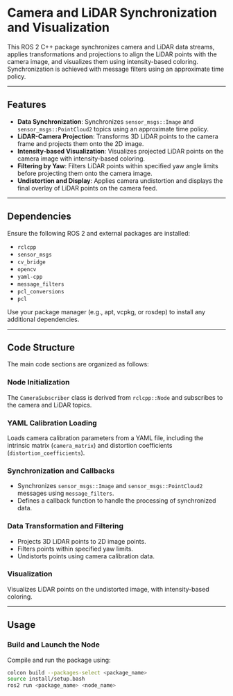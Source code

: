 # Camera and LiDAR Synchronization and Visualization

This ROS 2 C++ package synchronizes camera and LiDAR data streams, applies transformations and projections to align the LiDAR points with the camera image, and visualizes them using intensity-based coloring. Synchronization is achieved with message filters using an approximate time policy.

---

## Features

- **Data Synchronization**: Synchronizes `sensor_msgs::Image` and `sensor_msgs::PointCloud2` topics using an approximate time policy.
- **LiDAR-Camera Projection**: Transforms 3D LiDAR points to the camera frame and projects them onto the 2D image.
- **Intensity-based Visualization**: Visualizes projected LiDAR points on the camera image with intensity-based coloring.
- **Filtering by Yaw**: Filters LiDAR points within specified yaw angle limits before projecting them onto the camera image.
- **Undistortion and Display**: Applies camera undistortion and displays the final overlay of LiDAR points on the camera feed.

---

## Dependencies

Ensure the following ROS 2 and external packages are installed:

- `rclcpp`
- `sensor_msgs`
- `cv_bridge`
- `opencv`
- `yaml-cpp`
- `message_filters`
- `pcl_conversions`
- `pcl`

Use your package manager (e.g., apt, vcpkg, or rosdep) to install any additional dependencies.

---

## Code Structure

The main code sections are organized as follows:

### Node Initialization

The `CameraSubscriber` class is derived from `rclcpp::Node` and subscribes to the camera and LiDAR topics.

### YAML Calibration Loading

Loads camera calibration parameters from a YAML file, including the intrinsic matrix (`camera_matrix`) and distortion coefficients (`distortion_coefficients`).

### Synchronization and Callbacks

- Synchronizes `sensor_msgs::Image` and `sensor_msgs::PointCloud2` messages using `message_filters`.
- Defines a callback function to handle the processing of synchronized data.

### Data Transformation and Filtering

- Projects 3D LiDAR points to 2D image points.
- Filters points within specified yaw limits.
- Undistorts points using camera calibration data.

### Visualization

Visualizes LiDAR points on the undistorted image, with intensity-based coloring.

---

## Usage

### Build and Launch the Node

Compile and run the package using:

```bash
colcon build --packages-select <package_name>
source install/setup.bash
ros2 run <package_name> <node_name>
